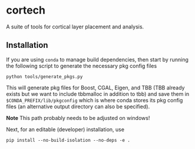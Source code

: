 # cortech
A suite of tools for cortical layer placement and analysis.


## Installation
If you are using `conda` to manage build dependencies, then start by running the following script to generate the necessary pkg config files

    python tools/generate_pkgs.py

This will generate pkg files for Boost, CGAL, Eigen, and TBB (TBB already exists but we want to include tbbmalloc in addition to tbb) and save them in `$CONDA_PREFIX/lib/pkgconfig` which is where conda stores its pkg config files (an alternative output directory can also be specified).

**Note** This path probably needs to be adjusted on windows!

Next, for an editable (developer) installation, use

    pip install --no-build-isolation --no-deps -e .

